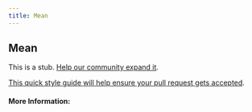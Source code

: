 ```yaml
---
title: Mean
---
```


## Mean

This is a stub. [Help our community expand it](https://github.com/freecodecamp/guides/tree/master/src/pages/articles/math/statistics/mean/index.md).

[This quick style guide will help ensure your pull request gets accepted](https://github.com/freeCodeCamp/guides/blob/master/README.md).

<!-- The article goes here, in GitHub-flavored Markdown. Feel free to add YouTube videos, images, and CodePen/JSBin embeds  -->

#### More Information:
<!-- Please add any articles you think might be helpful to read before writing the article -->


